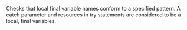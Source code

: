 Checks that local final variable names conform to a specified pattern. A
catch parameter and resources in try statements are considered to be a
local, final variables.
